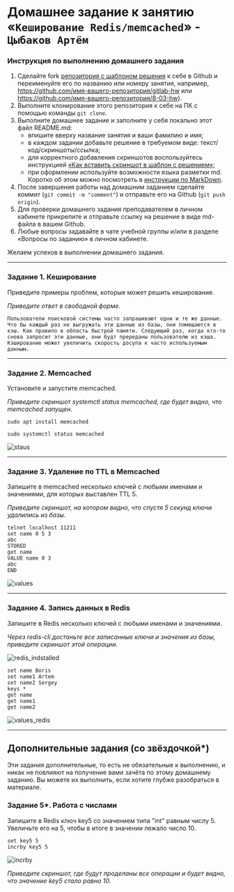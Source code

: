 # Домашнее задание к занятию «`Кеширование Redis/memcached`» - `Цыбаков Артём`

### Инструкция по выполнению домашнего задания

1. Сделайте fork [репозитория c шаблоном решения](https://github.com/netology-code/sys-pattern-homework) к себе в Github и переименуйте его по названию или номеру занятия, например, https://github.com/имя-вашего-репозитория/gitlab-hw или https://github.com/имя-вашего-репозитория/8-03-hw).
2. Выполните клонирование этого репозитория к себе на ПК с помощью команды `git clone`.
3. Выполните домашнее задание и заполните у себя локально этот файл README.md:
   - впишите вверху название занятия и ваши фамилию и имя;
   - в каждом задании добавьте решение в требуемом виде: текст/код/скриншоты/ссылка;
   - для корректного добавления скриншотов воспользуйтесь инструкцией [«Как вставить скриншот в шаблон с решением»](https://github.com/netology-code/sys-pattern-homework/blob/main/screen-instruction.md);
   - при оформлении используйте возможности языка разметки md. Коротко об этом можно посмотреть в [инструкции по MarkDown](https://github.com/netology-code/sys-pattern-homework/blob/main/md-instruction.md).
4. После завершения работы над домашним заданием сделайте коммит (`git commit -m "comment"`) и отправьте его на Github (`git push origin`).
5. Для проверки домашнего задания преподавателем в личном кабинете прикрепите и отправьте ссылку на решение в виде md-файла в вашем Github.
6. Любые вопросы задавайте в чате учебной группы и/или в разделе «Вопросы по заданию» в личном кабинете.

Желаем успехов в выполнении домашнего задания.

---

### Задание 1. Кеширование 

Приведите примеры проблем, которые может решить кеширование. 

*Приведите ответ в свободной форме.*

```Пользователи поисковой системы часто запрашивают одни и те же данные. Что бы каждый раз не выгружать эти данные из базы, они помещаются в кэш. Как правило в область быстрой памяти. Следующий раз, когда кто-то снова запросит эти данные, они будт пререданы пользователю из кэша. Кэширование может увеличить скорость досупа к часто используемым данным.```

---

### Задание 2. Memcached

Установите и запустите memcached.


*Приведите скриншот systemctl status memcached, где будет видно, что memcached запущен.*

`sudo apt install memcached`

`sudo systemctl status memcached`

![staus](https://github.com/artemtsybakov/netologyedu/blob/master/Data%20storage%20and%20transmission%20systems/02/img/memcached_status.jpg)

---

### Задание 3. Удаление по TTL в Memcached

Запишите в memcached несколько ключей с любыми именами и значениями, для которых выставлен TTL 5. 

*Приведите скриншот, на котором видно, что спустя 5 секунд ключи удалились из базы.*

```
telnet localhost 11211
set name 0 5 3
abc
STORED
get name
VALUE name 0 3
abc
END
```

![values](https://github.com/artemtsybakov/netologyedu/blob/master/Data%20storage%20and%20transmission%20systems/02/img/memcached.jpg)

---

### Задание 4. Запись данных в Redis

Запишите в Redis несколько ключей с любыми именами и значениями. 

*Через redis-cli достаньте все записанные ключи и значения из базы, приведите скриншот этой операции.*

![redis_indstalled](https://github.com/artemtsybakov/netologyedu/blob/master/Data%20storage%20and%20transmission%20systems/02/img/redis.jpg)

```
set name Boris
set name1 Artem
set name2 Sergey
keys *
get name
get name1
get name2
```

![values_redis](https://github.com/artemtsybakov/netologyedu/blob/master/Data%20storage%20and%20transmission%20systems/02/img/redis_add_value.jpg)

---

## Дополнительные задания (со звёздочкой*)
Эти задания дополнительные, то есть не обязательные к выполнению, и никак не повлияют на получение вами зачёта по этому домашнему заданию. Вы можете их выполнить, если хотите глубже разобраться в материале.

### Задание 5*. Работа с числами 

Запишите в Redis ключ key5 со значением типа "int" равным числу 5. Увеличьте его на 5, чтобы в итоге в значении лежало число 10.  

```
set key5 5 
incrby key5 5
```
![incrby](https://github.com/artemtsybakov/netologyedu/blob/master/Data%20storage%20and%20transmission%20systems/02/img/redis_incrby.jpg)

*Приведите скриншот, где будут проделаны все операции и будет видно, что значение key5 стало равно 10.*